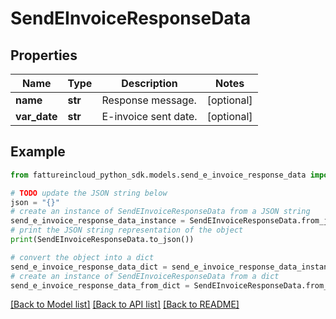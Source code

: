 # SendEInvoiceResponseData


## Properties

Name | Type | Description | Notes
------------ | ------------- | ------------- | -------------
**name** | **str** | Response message. | [optional] 
**var_date** | **str** | E-invoice sent date. | [optional] 

## Example

```python
from fattureincloud_python_sdk.models.send_e_invoice_response_data import SendEInvoiceResponseData

# TODO update the JSON string below
json = "{}"
# create an instance of SendEInvoiceResponseData from a JSON string
send_e_invoice_response_data_instance = SendEInvoiceResponseData.from_json(json)
# print the JSON string representation of the object
print(SendEInvoiceResponseData.to_json())

# convert the object into a dict
send_e_invoice_response_data_dict = send_e_invoice_response_data_instance.to_dict()
# create an instance of SendEInvoiceResponseData from a dict
send_e_invoice_response_data_from_dict = SendEInvoiceResponseData.from_dict(send_e_invoice_response_data_dict)
```
[[Back to Model list]](../README.md#documentation-for-models) [[Back to API list]](../README.md#documentation-for-api-endpoints) [[Back to README]](../README.md)


